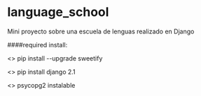 # language_school
Mini proyecto sobre una escuela de lenguas realizado en Django

####required install:

<> pip install --upgrade sweetify

<> pip install django 2.1

<> psycopg2 instalable
